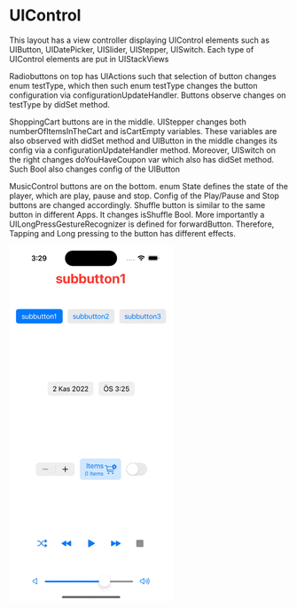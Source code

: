 # UIControl
This layout has a view controller displaying  UIControl elements such as UIButton, UIDatePicker, UISlider, UIStepper, UISwitch. Each type of UIControl elements are put in UIStackViews

 Radiobuttons on top has UIActions such that selection of button changes enum testType, which then such enum testType changes the button configuration via configurationUpdateHandler. Buttons observe changes on testType by didSet method.
 
 ShoppingCart buttons are in the middle. UIStepper changes both numberOfItemsInTheCart and isCartEmpty variables. These variables are also observed with didSet method and UIButton in the middle changes its config via a configurationUpdateHandler method. Moreover, UISwitch on the right changes doYouHaveCoupon var which also has didSet method. Such Bool also changes config of the UIButton
 
 MusicControl buttons are on the bottom. enum State defines the state of the player, which are play, pause and stop. Config of the Play/Pause and Stop buttons are changed accordingly. Shuffle button is similar to the same button in different Apps. It changes isShuffle Bool. More importantly a UILongPressGestureRecognizer is defined for forwardButton. Therefore, Tapping and Long pressing to the button has different effects.



![](/Assets/gif1.gif)
